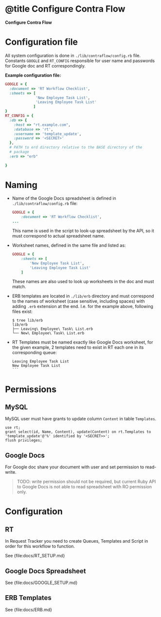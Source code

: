 # @title Configure Contra Flow


**Configure Contra Flow**

Configuration file
======================

All system configuration is done in `./lib/contraflow/config.rb` file. Constants `GOOGLE` and `RT_CONFIG`  responsible for user name and passwords for Google doc and RT correspondingly. 

**Example configuration file:**

````ruby
GOOGLE = { 
  :document => 'RT Workflow Checklist',
  :sheets => [
              'New Employee Task List',
              'Leaving Employee Task List'
             ]
}
RT_CONFIG = { 
  :db => {
    :host => "rt.example.com",
    :database => 'rt',
    :username => 'template_update',
    :password => '<SECRET>'
  },
  # PATH to erd directory relative to the BASE directory of the
  # package
  :erb => "erb"
                                     
}
````

Naming
===========

- Name of the Google Docs spreadsheet is defined in `./lib/contraflow/config.rb` file:

  ````ruby
  GOOGLE = { 
      :document => 'RT Workflow Checklist',
  ...
  ````
  
  This name is used in the script to look-up spreadsheet by the API, so it must correspond to actual spreadsheet name.
  
- Worksheet names, defined in the same file and listed as:

  ````ruby
  GOOGLE = { 
      :sheets => [
          'New Employee Task List',
          'Leaving Employee Task List'
      ]
  ````
  
  These names are also used to look up worksheets in the doc and must match.
  
- ERB templates are located in `./lib/erb` directory and must correspond to the names of worksheet (case sensitive, including spaces) with adding `.erb` extension at the end. I.e. for the example above, following files exist:

  ````
  $ tree lib/erb                                
  lib/erb
  ├── Leaving\ Employee\ Task\ List.erb
  └── New\ Employee\ Task\ List.erb
  ````
  
- RT Templates must be named exactly like Google Docs worksheet, for the given example, 2 templates need to exist in  RT each one in its corresponding queue:

    ````
    Leaving Employee Task List
    New Employee Task List
    ```

Permissions
======================

MySQL
-----------



MySQL user must have grants to update column `Content` in table `Templates`. 

```
use rt;
grant select(id, Name, Content), update(Content) on rt.Templates to 'template_update'@'%' identified by '<SECRET>>';
flush privileges;
```

Google Docs
-------------

For Google doc share your document with user and set permission to read-write. 

> TODO: write permission should not be required, but current Ruby API to Google Docs is not able to read spreadsheet with RO permission only.


Configuration
===========


RT
-----------


In Request Tracker you need to create Queues, Templates and Script in order for this workflow to function.

See {file:docs/RT_SETUP.md}

Google Docs Spreadsheet
----------------------

See {file:docs/GOOGLE_SETUP.md}

ERB Templates
----------------------

See {file:docs/ERB.md}
